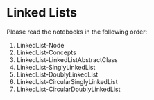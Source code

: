 # Linked Lists
Please read the notebooks in the following order:
<ol>
  <li> LinkedList-Node</li>
  <li> LinkedList-Concepts</li>
  <li> LinkedList-LinkedListAbstractClass</li>
  <li> LinkedList-SinglyLinkedList</li>
  <li> LinkedList-DoublyLinkedList</li>
  <li> LinkedList-CircularSinglyLinkedList</li>
  <li> LinkedList-CircularDoublyLinkedList</li>
</ol>
